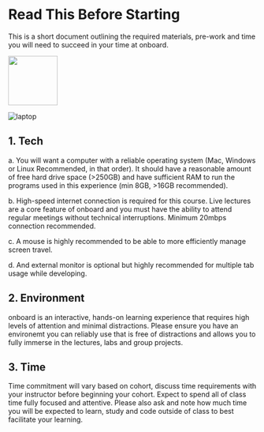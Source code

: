 # Read This Before Starting

This is a short document outlining the required materials, pre-work and time you will need to succeed in your time at onboard.

<img src="https://your-image-url.type](https://images.unsplash.com/photo-1498050108023-c5249f4df085?ixlib=rb-4.0.3&ixid=M3wxMjA3fDB8MHxwaG90by1wYWdlfHx8fGVufDB8fHx8fA%3D%3D&auto=format&fit=crop&w=1172&q=80" width="100" height="100">

![laptop](https://images.unsplash.com/photo-1498050108023-c5249f4df085?ixlib=rb-4.0.3&ixid=M3wxMjA3fDB8MHxwaG90by1wYWdlfHx8fGVufDB8fHx8fA%3D%3D&auto=format&fit=crop&w=1172&q=80)

## 1. Tech

 a. You will want a computer with a reliable operating system (Mac, Windows or Linux Recommended, in that order). It should have a reasonable amount of free hard drive space (>250GB) and have sufficient RAM to run the programs used in this experience (min 8GB, >16GB recommended).    

 b. High-speed internet connection is required for this course. Live lectures are a core feature of onboard and you must have the ability to attend regular meetings without technical interruptions. Minimum 20mbps connection recommended.   

 c. A mouse is highly recommended to be able to more efficiently manage screen travel.   

 d. And external monitor is optional but highly recommended for multiple tab usage while developing.

## 2. Environment

onboard is an interactive, hands-on learning experience that requires high levels of attention and minimal distractions. Please ensure you have an environemt you can reliably use that is free of distractions and allows you to fully immerse in the lectures, labs and group projects. 

## 3. Time

Time commitment will vary based on cohort, discuss time requirements with your instructor before beginning your cohort. Expect to spend all of class time fully focused and attentive. Please also ask and note how much time you will be expected to learn, study and code outside of class to best facilitate your learning. 


